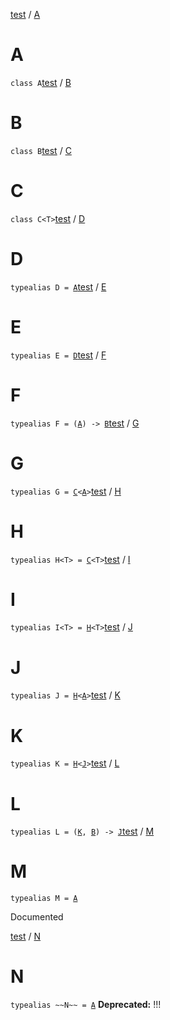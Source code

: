 [test](test/index) / [A](test/-a/index)

# A

`class A`[test](test/index) / [B](test/-b/index)

# B

`class B`[test](test/index) / [C](test/-c/index)

# C

`class C<T>`[test](test/index) / [D](test/-d)

# D

`typealias D = `[`A`](test/-a/index)[test](test/index) / [E](test/-e)

# E

`typealias E = `[`D`](test/-d)[test](test/index) / [F](test/-f)

# F

`typealias F = (`[`A`](test/-a/index)`) -> `[`B`](test/-b/index)[test](test/index) / [G](test/-g)

# G

`typealias G = `[`C`](test/-c/index)`<`[`A`](test/-a/index)`>`[test](test/index) / [H](test/-h)

# H

`typealias H<T> = `[`C`](test/-c/index)`<T>`[test](test/index) / [I](test/-i)

# I

`typealias I<T> = `[`H`](test/-h)`<T>`[test](test/index) / [J](test/-j)

# J

`typealias J = `[`H`](test/-h)`<`[`A`](test/-a/index)`>`[test](test/index) / [K](test/-k)

# K

`typealias K = `[`H`](test/-h)`<`[`J`](test/-j)`>`[test](test/index) / [L](test/-l)

# L

`typealias L = (`[`K`](test/-k)`, `[`B`](test/-b/index)`) -> `[`J`](test/-j)[test](test/index) / [M](test/-m)

# M

`typealias M = `[`A`](test/-a/index)

Documented

[test](test/index) / [N](test/-n)

# N

`typealias ~~N~~ = `[`A`](test/-a/index)
**Deprecated:** !!!


